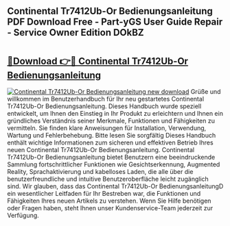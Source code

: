 ## Continental Tr7412Ub-Or Bedienungsanleitung PDF Download Free - Part-yGS User Guide Repair - Service Owner Edition DOkBZ

# <h2><a href="http://df2abq0.blite.top/?on=Continental+Tr7412Ub-Or+Bedienungsanleitung">🔗Download 👉🔴 Continental Tr7412Ub-Or Bedienungsanleitung</a></h2>

[![Continental Tr7412Ub-Or Bedienungsanleitung new download](https://i.imgur.com/lujVjoI.png)](http://df2abq0.blite.top/?on=Continental+Tr7412Ub-Or+Bedienungsanleitung)
Grüße und willkommen im Benutzerhandbuch für Ihr neu gestartetes Continental Tr7412Ub-Or Bedienungsanleitung. Dieses Handbuch wurde speziell entwickelt, um Ihnen den Einstieg in Ihr Produkt zu erleichtern und Ihnen ein gründliches Verständnis seiner Merkmale, Funktionen und Fähigkeiten zu vermitteln. Sie finden klare Anweisungen für Installation, Verwendung, Wartung und Fehlerbehebung. Bitte lesen Sie sorgfältig Dieses Handbuch enthält wichtige Informationen zum sicheren und effektiven Betrieb Ihres neuen Continental Tr7412Ub-Or Bedienungsanleitung. Continental Tr7412Ub-Or Bedienungsanleitung bietet Benutzern eine beeindruckende Sammlung fortschrittlicher Funktionen wie Gesichtserkennung, Augmented Reality, Sprachaktivierung und kabelloses Laden, die alle über die benutzerfreundliche und intuitive Benutzeroberfläche leicht zugänglich sind. Wir glauben, dass das Continental Tr7412Ub-Or BedienungsanleitungD ein wesentlicher Leitfaden für Ihr Bestreben war, die Funktionen und Fähigkeiten Ihres neuen Artikels zu verstehen. Wenn Sie Hilfe benötigen oder Fragen haben, steht Ihnen unser Kundenservice-Team jederzeit zur Verfügung.
